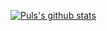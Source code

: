 
[![Puls's github stats](https://github-readme-stats.vercel.app/api?username=Puls1337&show_icons=true&theme=calm)](https://github.com/anuraghazra/github-readme-stats) <br>
